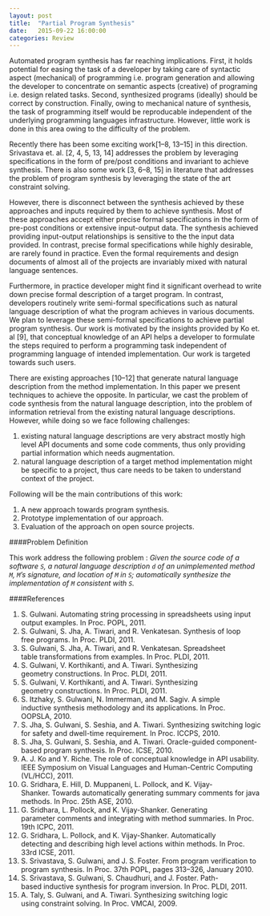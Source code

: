 ```yaml
---
layout: post
title:  "Partial Program Synthesis"
date:   2015-09-22 16:00:00
categories: Review
---
```


Automated program synthesis has far reaching implications.
First, it holds potential for easing the task of a developer by taking care of syntactic aspect (mechanical) of programming i.e. program generation
and allowing the developer to concentrate on semantic aspects (creative) of programing i.e. design related tasks.
Second, synthesized programs (ideally) should be correct by construction.
Finally, owing to mechanical nature of synthesis, the task of programming itself would be reproducable independent of the underlying programming languages infrastructure.
However, little work is done in this area owing to the difficulty of the problem.

Recently there has been some exciting work[1–8, 13–15] in this direction. Srivastava et. al. [2, 4, 5, 13, 14] addresses the problem by leveraging specifications in the form of pre/post conditions and invariant to achieve synthesis. There is also some work [3, 6–8, 15] in literature that addresses the problem of program synthesis by leveraging the state of the art constraint solving.

However, there is disconnect between the synthesis achieved by these approaches and inputs required by them to achieve synthesis. Most of these approaches accept either precise formal specifications in the form of pre-post conditions or extensive input-output data. The synthesis achieved providing input-output relationships is sensitive to the the input data provided. In contrast, precise formal specifications while highly desirable, are rarely found in practice. Even the formal requirements and design documents of almost all of the projects are invariably mixed with natural language sentences.

Furthermore, in practice developer might find it significant overhead to write down precise formal description of a target program. In contrast, developers routinely write semi-formal specifications such as natural language description of what the program achieves in various documents. We plan to leverage these semi-formal specifications to achieve partial program synthesis. Our work is motivated by the insights provided by Ko et. al [9], that conceptual knowledge of an API helps a developer to formulate the steps required to perform a programming task independent of programming language of intended implementation. Our work is targeted towards such users.

There are existing approaches [10–12] that generate natural language description from the method implementation. In this paper we present techniques to achieve the opposite. In particular, we cast the problem of code synthesis from the natural language description, into the problem of information retrieval from the existing natural language descriptions. However, while doing so we face following challenges:


1. existing natural language descriptions are very abstract mostly high level API documents and some code comments, thus only providing partial information which needs augmentation.
2. natural language description of a target method implementation might be specific to a project, thus care needs to be taken to understand context of the project.

Following will be the main contributions of this work:


1. A new approach towards program synthesis.
2. Prototype implementation of our approach.
3. Evaluation of the approach on open source projects.

####Problem Definition

This work address the following problem :
*Given the source code of a software `S`, a natural language description `d` of an unimplemented method `M`, `M`’s signature, and location of `M` in `S`; automatically synthesize the implementation of `M` consistent with `S`.*

####References

1. S. Gulwani. Automating string processing in spreadsheets using input output examples. In Proc. POPL, 2011.
2. S. Gulwani, S. Jha, A. Tiwari, and R. Venkatesan. Synthesis of loop free programs. In Proc. PLDI, 2011.
3. S. Gulwani, S. Jha, A. Tiwari, and R. Venkatesan. Spreadsheet table transformations from examples. In Proc. PLDI, 2011.
4. S. Gulwani, V. Korthikanti, and A. Tiwari. Synthesizing geometry constructions. In Proc. PLDI, 2011.
5. S. Gulwani, V. Korthikanti, and A. Tiwari. Synthesizing geometry constructions. In Proc. PLDI, 2011.
6. S. Itzhaky, S. Gulwani, N. Immerman, and M. Sagiv. A simple inductive synthesis methodology and its applications. In Proc. OOPSLA, 2010.
7. S. Jha, S. Gulwani, S. Seshia, and A. Tiwari. Synthesizing switching logic for safety and dwell-time requirement. In Proc. ICCPS, 2010.
8. S. Jha, S. Gulwani, S. Seshia, and A. Tiwari. Oracle-guided component-based program synthesis. In Proc. ICSE, 2010.
9. A. J. Ko and Y. Riche. The role of conceptual knowledge in API usability. IEEE Symposium on Visual Languages and Human-Centric Computing (VL/HCC), 2011.
10. G. Sridhara, E. Hill, D. Muppaneni, L. Pollock, and K. Vijay-Shanker. Towards automatically generating summary comments for java methods. In Proc. 25th ASE, 2010.
11. G. Sridhara, L. Pollock, and K. Vijay-Shanker. Generating parameter comments and integrating with method summaries. In Proc. 19th ICPC, 2011.
12. G. Sridhara, L. Pollock, and K. Vijay-Shanker. Automatically detecting and describing high level actions within methods. In Proc. 33rd ICSE, 2011.
13. S. Srivastava, S. Gulwani, and J. S. Foster. From program verification to program synthesis. In Proc. 37th POPL, pages 313–326, January 2010.
14. S. Srivastava, S. Gulwani, S. Chaudhuri, and J. Foster. Path-based inductive synthesis for program inversion. In Proc. PLDI, 2011.
15. A. Taly, S. Gulwani, and A. Tiwari. Synthesizing switching logic using constraint solving. In Proc. VMCAI, 2009.